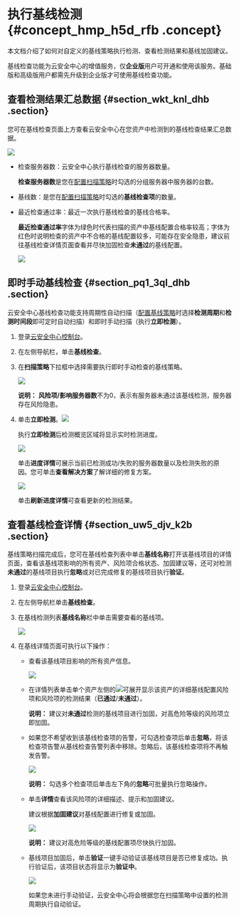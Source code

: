 # 执行基线检测 {#concept_hmp_h5d_rfb .concept}

本文档介绍了如何对自定义的基线策略执行检测、查看检测结果和基线加固建议。

基线检查功能为云安全中心的增值服务，仅**企业版**用户可开通和使用该服务。基础版和高级版用户都需先升级到企业版才可使用基线检查功能。

## 查看检测结果汇总数据 {#section_wkt_knl_dhb .section}

您可在基线检查页面上方查看云安全中心在您资产中检测到的基线检查结果汇总数据。

![](http://static-aliyun-doc.oss-cn-hangzhou.aliyuncs.com/assets/img/41682/155315339821603_zh-CN.png)

-   检查服务器数：云安全中心执行基线检查的服务器数量。

    **检查服务器数**是您在[配置扫描策略](intl.zh-CN/用户指南/基线检查/新增和配置基线检查策略.md#ul_xwj_qzk_dhb)时勾选的分组服务器中服务器的台数。

-   基线数：是您在[配置扫描策略](intl.zh-CN/用户指南/基线检查/新增和配置基线检查策略.md#ul_xwj_qzk_dhb)时勾选的**基线检查项**的数量。
-   最近检查通过率：最近一次执行基线检查的基线合格率。

    **最近检查通过率**字体为绿色时代表扫描的资产中基线配置合格率较高；字体为红色时说明检查的资产中不合格的基线配置较多，可能存在安全隐患，建议前往基线检查详情页面查看并尽快加固检查**未通过**的基线配置。

    ![](http://static-aliyun-doc.oss-cn-hangzhou.aliyuncs.com/assets/img/41682/155315339841096_zh-CN.png)


## 即时手动基线检查 {#section_pq1_3ql_dhb .section}

云安全中心基线检查功能支持周期性自动扫描（[配置基线策略](intl.zh-CN/用户指南/基线检查/新增和配置基线检查策略.md#ul_xwj_qzk_dhb)时选择**检测周期**和**检测时间段**即可定时自动扫描）和即时手动扫描（执行**立即检测**）。

1.  登录[云安全中心控制台](https://yundun.console.aliyun.com/?p=sas)。
2.  在左侧导航栏，单击**基线检查**。
3.  在**扫描策略**下拉框中选择需要执行即时手动检查的基线策略。

    ![](http://static-aliyun-doc.oss-cn-hangzhou.aliyuncs.com/assets/img/41682/155315339841095_zh-CN.png)

    **说明：** **风险项/影响服务器数**不为0，表示有服务器未通过该基线检测，服务器存在风险隐患。

4.  单击**立即检测**。![](http://static-aliyun-doc.oss-cn-hangzhou.aliyuncs.com/assets/img/41682/155315339841092_zh-CN.png)

    执行**立即检测**后检测概览区域将显示实时检测进度。

    ![](http://static-aliyun-doc.oss-cn-hangzhou.aliyuncs.com/assets/img/41682/155315339841093_zh-CN.png)

    单击**进度详情**可展示当前已检测成功/失败的服务器数量以及检测失败的原因。您可单击**查看解决方案**了解详细的修复方案。

    ![](http://static-aliyun-doc.oss-cn-hangzhou.aliyuncs.com/assets/img/41682/155315339841094_zh-CN.png)

    单击**刷新进度详情**可查看更新的检测结果。


## 查看基线检查详情 {#section_uw5_djv_k2b .section}

基线策略扫描完成后，您可在基线检查列表中单击**基线名称**打开该基线项目的详情页面，查看该基线项影响的所有资产、风险项合格状态、加固建议等，还可对检测**未通过**的基线项目执行**忽略**或对已完成修复的基线项目执行**验证**。

1.  登录[云安全中心控制台](https://yundun.console.aliyun.com/?p=sas)。
2.  在左侧导航栏单击**基线检查**。
3.  在基线检测列表**基线名称**栏中单击需要查看的基线项。

    ![](http://static-aliyun-doc.oss-cn-hangzhou.aliyuncs.com/assets/img/41682/155315339841097_zh-CN.png)

4.  在基线详情页面可执行以下操作：
    -   查看该基线项目影响的所有资产信息。

        ![](http://static-aliyun-doc.oss-cn-hangzhou.aliyuncs.com/assets/img/41682/155315339841098_zh-CN.png)

    -   在详情列表单击单个资产左侧的![](http://static-aliyun-doc.oss-cn-hangzhou.aliyuncs.com/assets/img/41682/155315339841099_zh-CN.png)可展开显示该资产的详细基线配置风险项和风险项的检测结果（**已通过**/**未通过**）。

        **说明：** 建议对**未通过**检测的基线项目进行加固，对高危险等级的风险项立即加固。

    -   如果您不希望收到该基线检查项的告警，可勾选检查项后单击**忽略**，将该检查项告警从基线检查告警列表中移除。忽略后，该基线检查项将不再触发告警。

        ![](http://static-aliyun-doc.oss-cn-hangzhou.aliyuncs.com/assets/img/41682/155315339841100_zh-CN.png)

        **说明：** 勾选多个检查项后单击左下角的**忽略**可批量执行忽略操作。

    -   单击**详情**查看该风险项的详细描述、提示和加固建议。

        建议根据**加固建议**对基线配置进行修复或加固。

        ![](http://static-aliyun-doc.oss-cn-hangzhou.aliyuncs.com/assets/img/41682/155315339841101_zh-CN.png)

        **说明：** 建议对高危险等级的基线配置项尽快执行加固。

    -   基线项目加固后，单击**验证**一键手动验证该基线项目是否已修复成功。执行验证后，该项目状态将显示为**验证中**。

        ![](http://static-aliyun-doc.oss-cn-hangzhou.aliyuncs.com/assets/img/41682/155315339941102_zh-CN.png)

        如果您未进行手动验证，云安全中心将会根据您在扫描策略中设置的检测周期执行自动验证。


